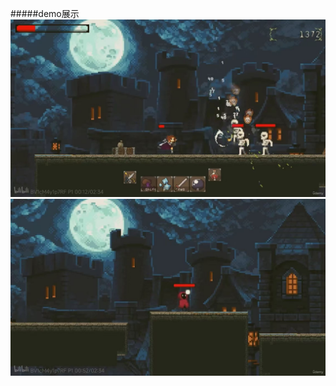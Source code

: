 #####demo展示
![demo1](https://github.com/TscMy0207/RPG_Game/blob/main/img/001.jpg)
![demo2](https://github.com/TscMy0207/RPG_Game/blob/main/img/002.jpg)
